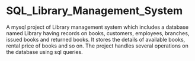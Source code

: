 # SQL_Library_Management_System
A mysql project of Library management system which includes a database named Library having records on books, customers, employees, branches, issued books and returned books. It stores the details of available books, rental price of books and so on. The project handles several operations on the database using sql queries. 
